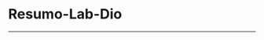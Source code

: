 # Resumo-Lab-Dio
______________________________________________________________________________________

